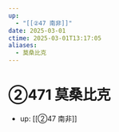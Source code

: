 ```yaml
---
up:
  - "[[②47 南非]]"
date: 2025-03-01
ctime: 2025-03-01T13:17:05
aliases:
  - 莫桑比克
---
```


# ②471 莫桑比克

- up: [[②47 南非]]
